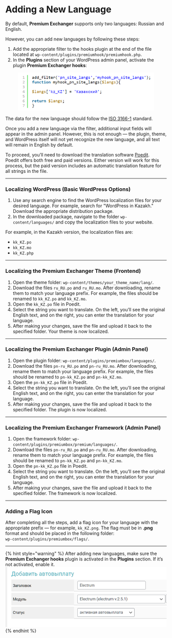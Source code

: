 # Adding a New Language

By default, **Premium Exchanger** supports only two languages: Russian and English.

However, you can add new languages by following these steps:

1. Add the appropriate filter to the hooks plugin at the end of the file located at `wp-content/plugins/premiumhook/premiumhook.php`.  
2. In the **Plugins** section of your WordPress admin panel, activate the plugin **Premium Exchanger hooks**:

<figure><img src="../../../.gitbook/assets/Screenshot_52.png" alt=""><figcaption></figcaption></figure>

The data for the new language should follow the [ISO 3166-1](https://en.wikipedia.org/wiki/ISO_3166-1) standard.

Once you add a new language via the filter, additional input fields will appear in the admin panel. However, this is not enough — the plugin, theme, and WordPress itself will not yet recognize the new language, and all text will remain in English by default.

To proceed, you’ll need to download the translation software [Poedit](https://poedit.net/download).  
Poedit offers both free and paid versions. Either version will work for this process, but the paid version includes an automatic translation feature for all strings in the file.

---

### Localizing WordPress (Basic WordPress Options)

1. Use any search engine to find the WordPress localization files for your desired language. For example, search for "WordPress in Kazakh." Download the appropriate distribution package.
2. In the downloaded package, navigate to the folder `wp-content/languages/` and copy the localization files to your website.

For example, in the Kazakh version, the localization files are:

- `kk_KZ.po`
- `kk_KZ.mo`
- `kk_KZ.php`

---

### Localizing the Premium Exchanger Theme (Frontend)

1. Open the theme folder: `wp-content/themes/your_theme_name/lang/`.
2. Download the files `ru_RU.po` and `ru_RU.mo`. After downloading, rename them to match your language prefix. For example, the files should be renamed to `kk_KZ.po` and `kk_KZ.mo`.
3. Open the `kk_KZ.po` file in Poedit.
4. Select the string you want to translate. On the left, you’ll see the original English text, and on the right, you can enter the translation for your language.
5. After making your changes, save the file and upload it back to the specified folder. Your theme is now localized.

---

### Localizing the Premium Exchanger Plugin (Admin Panel)

1. Open the plugin folder: `wp-content/plugins/premiumbox/languages/`.
2. Download the files `pn-ru_RU.po` and `pn-ru_RU.mo`. After downloading, rename them to match your language prefix. For example, the files should be renamed to `pn-kk_KZ.po` and `pn-kk_KZ.mo`.
3. Open the `pn-kk_KZ.po` file in Poedit.
4. Select the string you want to translate. On the left, you’ll see the original English text, and on the right, you can enter the translation for your language.
5. After making your changes, save the file and upload it back to the specified folder. The plugin is now localized.

---

### Localizing the Premium Exchanger Framework (Admin Panel)

1. Open the framework folder: `wp-content/plugins/premiumbox/premium/languages/`.
2. Download the files `pn-ru_RU.po` and `pn-ru_RU.mo`. After downloading, rename them to match your language prefix. For example, the files should be renamed to `pn-kk_KZ.po` and `pn-kk_KZ.mo`.
3. Open the `pn-kk_KZ.po` file in Poedit.
4. Select the string you want to translate. On the left, you’ll see the original English text, and on the right, you can enter the translation for your language.
5. After making your changes, save the file and upload it back to the specified folder. The framework is now localized.

---

### Adding a Flag Icon

After completing all the steps, add a flag icon for your language with the appropriate prefix — for example, `kk_KZ.png`. The flag must be in **.png** format and should be placed in the following folder:  
`wp-content/plugins/premiumbox/flags/`.

---

{% hint style="warning" %}
After adding new languages, make sure the **Premium Exchanger hooks** plugin is activated in the **Plugins** section. If it’s not activated, enable it.  
![](<../../../.gitbook/assets/image (1506).png>)
{% endhint %}